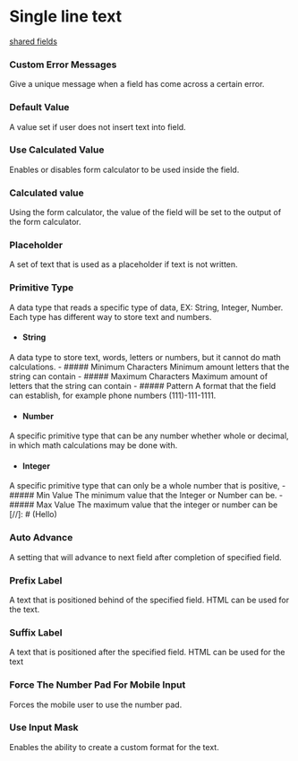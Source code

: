 # Single line text
[shared fields](/shared-inspector-components.md ':include')
### Custom Error Messages
Give a unique message when a field has come across a certain error.
### Default Value
A value set if user does not insert text into field.
### Use Calculated Value
Enables or disables form calculator to be used inside the field.
### Calculated value
Using the form calculator, the value of the field will be set to the output of the form calculator.
### Placeholder
A set of text that is used as a placeholder if text is not written.
### Primitive Type
A data type that reads a specific type of data, EX: String, Integer, Number. Each type has different way to store text and numbers.
- #### String
A data type to store text, words, letters or numbers, but it cannot do math calculations.
	- ##### Minimum Characters
		Minimum amount letters that the string can contain
	- ##### Maximum Characters
		Maximum amount of letters that the string can contain 
	- ##### Pattern
		A format that the field can establish, for example phone numbers (111)-111-1111.
		
- #### Number
A specific primitive type that can be any number whether whole or decimal, in which math calculations may be done with.
- #### Integer
A specific primitive type that can only be a whole number that is positive, 
	- ##### Min Value
	The minimum value that the Integer or Number can be.
	- ##### Max Value
	The maximum value that the integer or number can be
[//]: # (Hello)
### Auto Advance
A setting that will advance to next field after completion of specified field.
### Prefix Label
A text that is positioned behind of the specified field. HTML can be used for the text.
### Suffix Label
A text that is positioned after the specified field. HTML can be used for the text
### Force The Number Pad For Mobile Input
Forces the mobile user to use the number pad.
### Use Input Mask
Enables the ability to create a custom format for the text.

